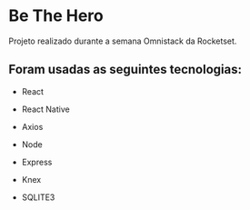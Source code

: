 # Be The Hero
Projeto realizado durante a semana Omnistack da Rocketset.

## Foram usadas as seguintes tecnologias:
- React
- React Native
- Axios

- Node
- Express
- Knex
- SQLITE3
